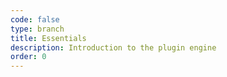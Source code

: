 ```yaml
---
code: false
type: branch
title: Essentials
description: Introduction to the plugin engine
order: 0
---
```

